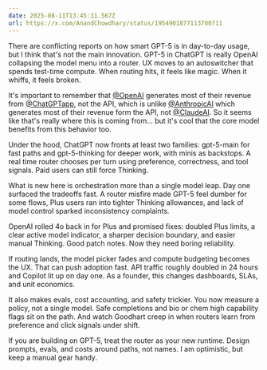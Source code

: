 ```yaml
---
date: 2025-08-11T13:45:11.567Z
url: https://x.com/AnandChowdhary/status/1954901877113700711
---
```


There are conflicting reports on how smart GPT-5 is in day-to-day usage, but I think that's not the main innovation. GPT-5 in ChatGPT is really OpenAI collapsing the model menu into a router. UX moves to an autoswitcher that spends test-time compute. When routing hits, it feels like magic. When it whiffs, it feels broken.  
  
It's important to remember that [@OpenAI](https://x.com/OpenAI) generates most of their revenue from [@ChatGPTapp](https://x.com/ChatGPTapp), not the API, which is unlike [@AnthropicAI](https://x.com/AnthropicAI) which generates most of their revenue form the API, not [@ClaudeAI](https://x.com/ClaudeAI). So it seems like that's really where this is coming from... but it's cool that the core model benefits from this behavior too.  
  
Under the hood, ChatGPT now fronts at least two families: gpt-5-main for fast paths and gpt-5-thinking for deeper work, with minis as backstops. A real time router chooses per turn using preference, correctness, and tool signals. Paid users can still force Thinking.  
  
What is new here is orchestration more than a single model leap. Day one surfaced the tradeoffs fast. A router misfire made GPT-5 feel dumber for some flows, Plus users ran into tighter Thinking allowances, and lack of model control sparked inconsistency complaints.  
  
OpenAI rolled 4o back in for Plus and promised fixes: doubled Plus limits, a clear active model indicator, a sharper decision boundary, and easier manual Thinking. Good patch notes. Now they need boring reliability.  
  
If routing lands, the model picker fades and compute budgeting becomes the UX. That can push adoption fast. API traffic roughly doubled in 24 hours and Copilot lit up on day one. As a founder, this changes dashboards, SLAs, and unit economics.  
  
It also makes evals, cost accounting, and safety trickier. You now measure a policy, not a single model. Safe completions and bio or chem high capability flags sit on the path. And watch Goodhart creep in when routers learn from preference and click signals under shift.  
  
If you are building on GPT-5, treat the router as your new runtime. Design prompts, evals, and costs around paths, not names. I am optimistic, but keep a manual gear handy.